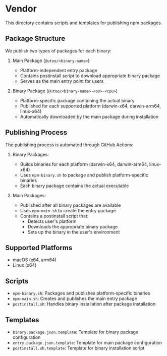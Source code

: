 # Vendor

This directory contains scripts and templates for publishing npm packages.

## Package Structure

We publish two types of packages for each binary:

1. Main Package (`@utoo/<binary-name>`)
   - Platform-independent entry package
   - Contains postinstall script to download appropriate binary package
   - Serves as the main entry point for users

2. Binary Package (`@utoo/<binary-name>-<os>-<cpu>`)
   - Platform-specific package containing the actual binary
   - Published for each supported platform (darwin-x64, darwin-arm64, linux-x64)
   - Automatically downloaded by the main package during installation

## Publishing Process

The publishing process is automated through GitHub Actions:

1. Binary Packages:
   - Builds binaries for each platform (darwin-x64, darwin-arm64, linux-x64)
   - Uses `npm-binary.sh` to package and publish platform-specific binaries
   - Each binary package contains the actual executable

2. Main Packages:
   - Published after all binary packages are available
   - Uses `npm-main.sh` to create the entry package
   - Contains a postinstall script that:
     - Detects user's platform
     - Downloads the appropriate binary package
     - Sets up the binary in the user's environment

## Supported Platforms

- macOS (x64, arm64)
- Linux (x64)

## Scripts

- `npm-binary.sh`: Packages and publishes platform-specific binaries
- `npm-main.sh`: Creates and publishes the main entry package
- `postinstall.sh`: Handles binary installation after package installation

## Templates

- `binary.package.json.template`: Template for binary package configuration
- `entry.package.json.template`: Template for main package configuration
- `postinstall.sh.template`: Template for binary installation script
